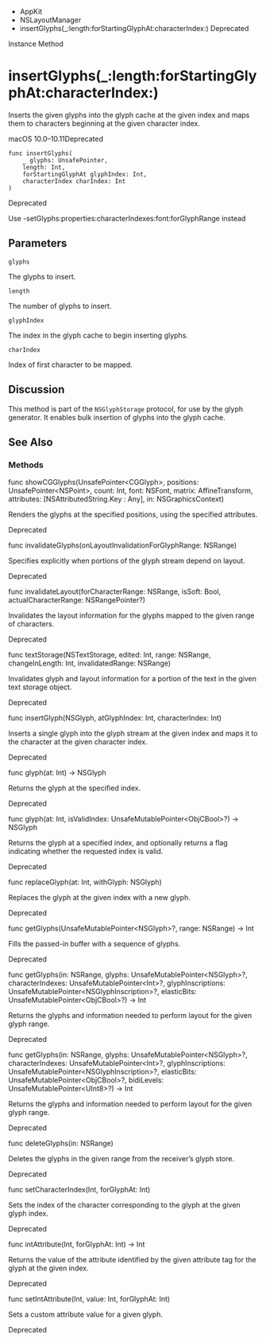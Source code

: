 

- AppKit
- NSLayoutManager
-  insertGlyphs(\_:length:forStartingGlyphAt:characterIndex:) Deprecated

Instance Method

# insertGlyphs(\_:length:forStartingGlyphAt:characterIndex:)

Inserts the given glyphs into the glyph cache at the given index and maps them to characters beginning at the given character index.

macOS 10.0–10.11Deprecated

``` source
func insertGlyphs(
    _ glyphs: UnsafePointer,
    length: Int,
    forStartingGlyphAt glyphIndex: Int,
    characterIndex charIndex: Int
)
```

Deprecated

Use -setGlyphs:properties:characterIndexes:font:forGlyphRange instead

## Parameters 

`glyphs`  

The glyphs to insert.

`length`  

The number of glyphs to insert.

`glyphIndex`  

The index in the glyph cache to begin inserting glyphs.

`charIndex`  

Index of first character to be mapped.

## Discussion

This method is part of the `NSGlyphStorage` protocol, for use by the glyph generator. It enables bulk insertion of glyphs into the glyph cache.

## See Also

### Methods

func showCGGlyphs(UnsafePointer&lt;CGGlyph>, positions: UnsafePointer&lt;NSPoint>, count: Int, font: NSFont, matrix: AffineTransform, attributes: [NSAttributedString.Key : Any], in: NSGraphicsContext)

Renders the glyphs at the specified positions, using the specified attributes.

Deprecated

func invalidateGlyphs(onLayoutInvalidationForGlyphRange: NSRange)

Specifies explicitly when portions of the glyph stream depend on layout.

Deprecated

func invalidateLayout(forCharacterRange: NSRange, isSoft: Bool, actualCharacterRange: NSRangePointer?)

Invalidates the layout information for the glyphs mapped to the given range of characters.

Deprecated

func textStorage(NSTextStorage, edited: Int, range: NSRange, changeInLength: Int, invalidatedRange: NSRange)

Invalidates glyph and layout information for a portion of the text in the given text storage object.

Deprecated

func insertGlyph(NSGlyph, atGlyphIndex: Int, characterIndex: Int)

Inserts a single glyph into the glyph stream at the given index and maps it to the character at the given character index.

Deprecated

func glyph(at: Int) -> NSGlyph

Returns the glyph at the specified index.

Deprecated

func glyph(at: Int, isValidIndex: UnsafeMutablePointer&lt;ObjCBool>?) -> NSGlyph

Returns the glyph at a specified index, and optionally returns a flag indicating whether the requested index is valid.

Deprecated

func replaceGlyph(at: Int, withGlyph: NSGlyph)

Replaces the glyph at the given index with a new glyph.

Deprecated

func getGlyphs(UnsafeMutablePointer&lt;NSGlyph>?, range: NSRange) -> Int

Fills the passed-in buffer with a sequence of glyphs.

Deprecated

func getGlyphs(in: NSRange, glyphs: UnsafeMutablePointer&lt;NSGlyph>?, characterIndexes: UnsafeMutablePointer&lt;Int>?, glyphInscriptions: UnsafeMutablePointer&lt;NSGlyphInscription>?, elasticBits: UnsafeMutablePointer&lt;ObjCBool>?) -> Int

Returns the glyphs and information needed to perform layout for the given glyph range.

Deprecated

func getGlyphs(in: NSRange, glyphs: UnsafeMutablePointer&lt;NSGlyph>?, characterIndexes: UnsafeMutablePointer&lt;Int>?, glyphInscriptions: UnsafeMutablePointer&lt;NSGlyphInscription>?, elasticBits: UnsafeMutablePointer&lt;ObjCBool>?, bidiLevels: UnsafeMutablePointer&lt;UInt8>?) -> Int

Returns the glyphs and information needed to perform layout for the given glyph range.

Deprecated

func deleteGlyphs(in: NSRange)

Deletes the glyphs in the given range from the receiver’s glyph store.

Deprecated

func setCharacterIndex(Int, forGlyphAt: Int)

Sets the index of the character corresponding to the glyph at the given glyph index.

Deprecated

func intAttribute(Int, forGlyphAt: Int) -> Int

Returns the value of the attribute identified by the given attribute tag for the glyph at the given index.

Deprecated

func setIntAttribute(Int, value: Int, forGlyphAt: Int)

Sets a custom attribute value for a given glyph.

Deprecated

